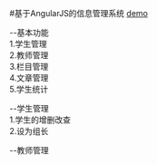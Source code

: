 #基于AngularJS的信息管理系统
[demo](https://kemanchen.github.io/MsgManagerSystem/index.html)

--基本功能<br/>
  1.学生管理<br/>
  2.教师管理<br/>
  3.栏目管理<br/>
  4.文章管理<br/>
  5.学生统计<br/>
  
  --学生管理<br/>
	1.学生的增删改查<br/>
	2.设为组长<br/>
	
  --教师管理<br/>
